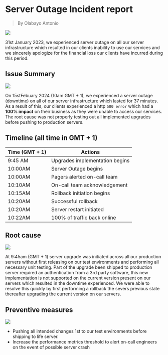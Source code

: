 # Server Outage Incident report
> By Olabayo Antonio

![](https://t3.ftcdn.net/jpg/04/92/09/72/240_F_492097246_yagE8x9Uk8M9IekPy7GBuE0x1Uoa7esD.jpg)

31st January 2023, we experienced server outage on all our server infrastructure which resulted in our clients inability to use our services and we sincerely apologize for the financial loss our clients have incurred during this period.

## Issue Summary
![](https://www.cienotes.com/wp-content/uploads/2019/07/summaryblackboard.jpg)

On 15stFebuary 2024 (10am GMT + 1), we experienced a server outage (downtime) on all of our server infrastructure which lasted for 37 minutes. As a result of this, our clients experienced a http `500 error` which had a __100% impact__ on their business as they were unable to access our services. The root cause was not properly testing out all implemented upgrades before pushing to production servers.

## Timeline (all time in GMT + 1)

| Time (GMT + 1) | Actions |
| -------------- | -------- |
| 9:45 AM | Upgrades implementation begins |
| 10:00AM | Server Outage begins |
| 10:00AM | Pagers alerted on-call team |
| 10:10AM | On-call team acknowledgement |
| 10:15AM | Rollback initiation begins |
| 10:20AM | Successful rollback|
| 10:20AM | Server restart initiated|
| 10:22AM | 100% of traffic back online |

## Root cause
![](https://blog.systemsengineering.com/hs-fs/hubfs/blog-files/Root%20Cause.jpg?width=600&name=Root%20Cause.jpg)

At 9:45am (GMT + 1) server upgrade was initiated across all our production servers without first releasing on our test environments and performing all necessary unit testing. Part of the upgrade been shipped to production server required an authentication from a 3rd party software, this new implementation is not supported on the current version present on our servers which resulted in the downtime experienced. We were able to resolve this quickly by first performing a rollback the severs previous state thereafter upgrading the current version on our servers.

## Preventive measures
![](https://cdn-ccchn.nitrocdn.com/eoxXytShChgscESECFYcqdYPaOaOGMwn/assets/images/optimized/rev-fbc0c0e/wp-content/uploads/2021/06/prevent-incidents.png)

- Pushing all intended changes 1st to our test environments before shipping to life server.
- Increase the performance metrics threshold to alert on-call engineers on the event of possible server crash 
